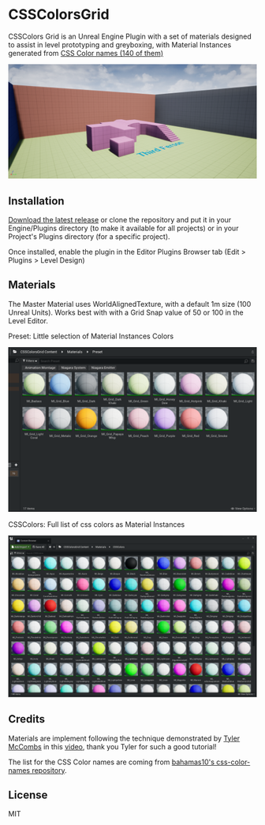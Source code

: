 # CSSColorsGrid

CSSColors Grid is an Unreal Engine Plugin with a set of materials designed to assist in level prototyping and greyboxing, with Material Instances generated from [CSS Color names (140 of them)](https://htmlcolorcodes.com/color-names/)

![](Resources/screenshot.png)

## Installation

[Download the latest release](https://github.com/mklabs/ue4-CSSColorsGrid/releases) or clone the repository and put it in your Engine/Plugins directory (to make it available for all projects) or in your Project's Plugins directory (for a specific project).

Once installed, enable the plugin in the Editor Plugins Browser tab (Edit > Plugins > Level Design)

## Materials

The Master Material uses WorldAlignedTexture, with a default 1m size (100 Unreal Units). Works best with with a Grid Snap value of 50 or 100 in the Level Editor.

Preset: Little selection of Material Instances Colors

![](Resources/preset.png)

CSSColors: Full list of css colors as Material Instances

![](Resources/css_colors.png)

## Credits

Materials are implement following the technique demonstrated by [Tyler McCombs](https://www.tylermccombs.com/) in this [video](https://youtu.be/KSXshiA59OA), thank you Tyler for such a good tutorial!

The list for the CSS Color names are coming from [bahamas10's css-color-names repository](https://github.com/bahamas10/css-color-names).

## License

MIT